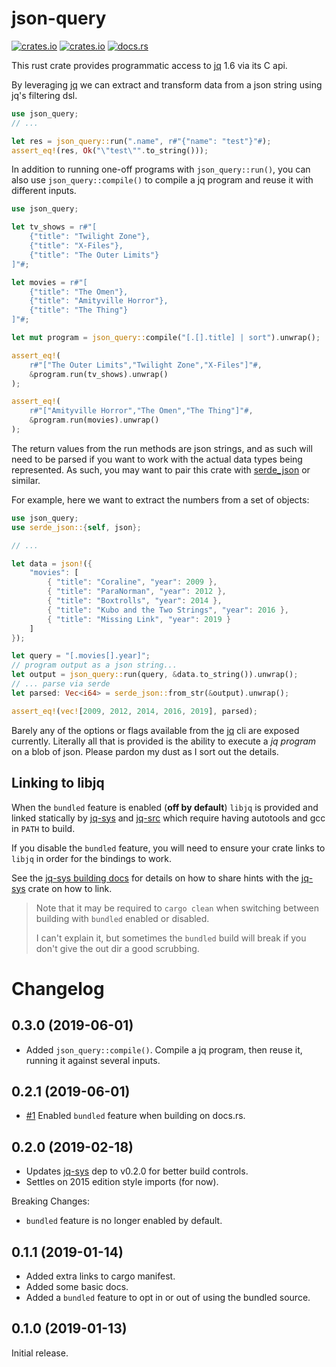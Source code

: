 # json-query

[![crates.io](https://img.shields.io/crates/v/json-query.svg)](https://crates.io/crates/json-query)
[![crates.io](https://img.shields.io/crates/d/json-query.svg)](https://crates.io/crates/json-query)
[![docs.rs](https://docs.rs/json-query/badge.svg)](https://docs.rs/json-query)

This rust crate provides programmatic access to [jq] 1.6 via its C api.

By leveraging [jq] we can extract and transform data from a json string
using jq's filtering dsl.

```rust
use json_query;
// ...

let res = json_query::run(".name", r#"{"name": "test"}"#);
assert_eq!(res, Ok("\"test\"".to_string()));
```

In addition to running one-off programs with `json_query::run()`, you can also
use `json_query::compile()` to compile a jq program and reuse it with
different inputs.

```rust
use json_query;

let tv_shows = r#"[
    {"title": "Twilight Zone"},
    {"title": "X-Files"},
    {"title": "The Outer Limits"}
]"#;

let movies = r#"[
    {"title": "The Omen"},
    {"title": "Amityville Horror"},
    {"title": "The Thing"}
]"#;

let mut program = json_query::compile("[.[].title] | sort").unwrap();

assert_eq!(
    r#"["The Outer Limits","Twilight Zone","X-Files"]"#,
    &program.run(tv_shows).unwrap()
);

assert_eq!(
    r#"["Amityville Horror","The Omen","The Thing"]"#,
    &program.run(movies).unwrap()
);
```

The return values from the run methods are json strings, and as such will need
to be parsed if you want to work with the actual data types being represented.
As such, you may want to pair this crate with [serde_json] or similar.

For example, here we want to extract the numbers from a set of objects:

```rust
use json_query;
use serde_json::{self, json};

// ...

let data = json!({
    "movies": [
        { "title": "Coraline", "year": 2009 },
        { "title": "ParaNorman", "year": 2012 },
        { "title": "Boxtrolls", "year": 2014 },
        { "title": "Kubo and the Two Strings", "year": 2016 },
        { "title": "Missing Link", "year": 2019 }
    ]
});

let query = "[.movies[].year]";
// program output as a json string...
let output = json_query::run(query, &data.to_string()).unwrap();
// ... parse via serde
let parsed: Vec<i64> = serde_json::from_str(&output).unwrap();

assert_eq!(vec![2009, 2012, 2014, 2016, 2019], parsed);
```

Barely any of the options or flags available from the [jq] cli are exposed
currently.
Literally all that is provided is the ability to execute a _jq program_ on a blob
of json.
Please pardon my dust as I sort out the details.

## Linking to libjq

When the `bundled` feature is enabled (**off by default**) `libjq` is provided and
linked statically by [jq-sys] and [jq-src]
which require having autotools and gcc in `PATH` to build.

If you disable the `bundled` feature, you will need to ensure your crate
links to `libjq` in order for the bindings to work.

See the [jq-sys building docs][jq-sys-building] for details on how to share
hints with the [jq-sys] crate on how to link.

> Note that it may be required to `cargo clean` when switching between building with
> `bundled` enabled or disabled.
>
> I can't explain it, but sometimes the `bundled` build will break if you don't give the
> out dir a good scrubbing.

[jq]: https://github.com/stedolan/jq
[serde_json]: https://github.com/serde-rs/json
[jq-sys]: https://github.com/onelson/jq-sys
[jq-sys-building]: https://github.com/onelson/jq-sys#building
[jq-src]: https://github.com/onelson/jq-src

# Changelog

## 0.3.0 (2019-06-01)

- Added `json_query::compile()`. Compile a jq program, then reuse it, running
  it against several inputs.

## 0.2.1 (2019-06-01)

- [#1] Enabled `bundled` feature when building on docs.rs.

## 0.2.0 (2019-02-18)

- Updates [jq-sys] dep to v0.2.0 for better build controls.
- Settles on 2015 edition style imports (for now).

Breaking Changes:

- `bundled` feature is no longer enabled by default.


## 0.1.1 (2019-01-14)

* Added extra links to cargo manifest.
* Added some basic docs.
* Added a `bundled` feature to opt in or out of using the bundled source.

## 0.1.0 (2019-01-13)

Initial release.

[#1]: https://github.com/onelson/json-query/issues/1
